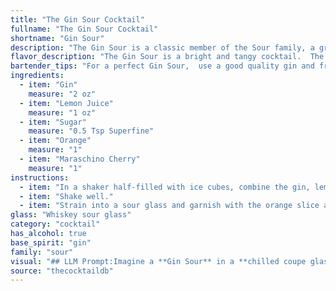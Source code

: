```yaml
---
title: "The Gin Sour Cocktail"
fullname: "The Gin Sour Cocktail"
shortname: "Gin Sour"
description: "The Gin Sour is a classic member of the Sour family, a group of cocktails typically made with a spirit, citrus juice, and sweetener. Its origins are murky, but it's likely a variation on the Whiskey Sour, popularized in the 19th century and enjoyed by both bartenders and home drinkers alike. "
flavor_description: "The Gin Sour is a bright and tangy cocktail.  The juniper-forward gin provides a dry, herbal base, balanced by the tartness of lemon juice and sweetness of sugar. A touch of orange zest adds citrusy complexity, while the maraschino cherry brings a playful, slightly sweet note. The overall profile is refreshing, with a tart-sweet finish that leaves you craving another sip. "
bartender_tips: "For a perfect Gin Sour,  use a good quality gin and fresh lemon juice.  Shake vigorously with ice to chill and emulsify.  Use a bar spoon to gently stir the cocktail before serving.  For a visually appealing presentation, garnish with a lemon twist and a maraschino cherry, resting on the edge of the glass.  "
ingredients:
  - item: "Gin"
    measure: "2 oz"
  - item: "Lemon Juice"
    measure: "1 oz"
  - item: "Sugar"
    measure: "0.5 Tsp Superfine"
  - item: "Orange"
    measure: "1"
  - item: "Maraschino Cherry"
    measure: "1"
instructions:
  - item: "In a shaker half-filled with ice cubes, combine the gin, lemon juice, and sugar."
  - item: "Shake well."
  - item: "Strain into a sour glass and garnish with the orange slice and the cherry."
glass: "Whiskey sour glass"
category: "cocktail"
has_alcohol: true
base_spirit: "gin"
family: "sour"
visual: "## LLM Prompt:Imagine a **Gin Sour** in a **chilled coupe glass**. Describe the visual details of this cocktail, focusing on:* **Color:** What is the overall hue of the drink? Is it a vibrant yellow, a pale lemon, or something in between? Does it have any layers or gradients? * **Texture:** Is it cloudy or clear? Are there any bubbles or foam?* **Garnish:**  How is the orange slice positioned? How does the maraschino cherry add to the visual appeal?  * **Lighting:** How does the light play on the drink? Does it create a sparkle or a frosted appearance?Remember, your description should evoke a sense of visual delight and make the reader crave a sip of this classic cocktail. "
source: "thecocktaildb"
---
```


